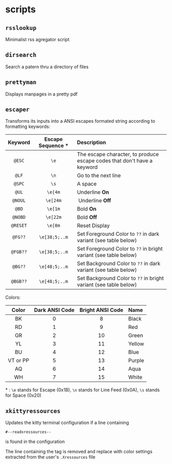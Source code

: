 # scripts

## `rsslookup`

Minimalist rss agregator script

## `dirsearch`

Search a patern thru a directory of files

## `prettyman`

Displays manpages in a pretty pdf

## `escaper`

Transforms its inputs into a ANSI escapes formated string according to formatting keywords:

 Keyword | Escape Sequence \* | Description
:---:|:---:|:---
`@ESC` | `\e` | The escape character, to produce escape codes that don't have a keyword
`@LF` | `\n` | Go to the next line
`@SPC` | `\s` | A space
`@UL` | `\e[4m` | Underline **On**
`@NOUL` | `\e[24m` | Underline **Off**
`@BD` | `\e[1m` | Bold **On**
`@NOBD` | `\e[22m` | Bold **Off**
`@RESET` | `\e[0m` | Reset Display
`@FG??` | `\e[38;5;..m` | Set Foreground Color to `??` in dark variant (see table below)
`@FGB??` | `\e[38;5;..m` | Set Foreground Color to `??` in bright variant (see table below)
`@BG??` | `\e[48;5;..m` | Set Background Color to `??` in dark variant (see table below)
`@BGB??` | `\e[48;5;..m` | Set Background Color to `??` in bright variant (see table below)

Colors:

Color | Dark ANSI Code | Bright ANSI Code | Name
:---:|:---:|:---:|:---
BK | 0 | 8  | Black
RD | 1 | 9  | Red
GR | 2 | 10 | Green
YL | 3 | 11 | Yellow
BU | 4 | 12 | Blue
VT or PP | 5 | 13 | Purple
AQ | 6 | 14 | Aqua
WH | 7 | 15 | White

\* : `\e` stands for Escape (0x1B), `\n` stands for Line Feed (0x0A), `\s` stands for Space (0x20)

## `xkittyressources`

Updates the kitty terminal configuration if a line containing 
```
#--readxressources--
```
is found in the configuration

The line containing the tag is removed and replace with color settings extracted from the user's `.Xressources` file
